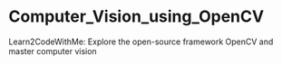 # Computer_Vision_using_OpenCV
Learn2CodeWithMe: Explore the open-source framework OpenCV and master computer vision
